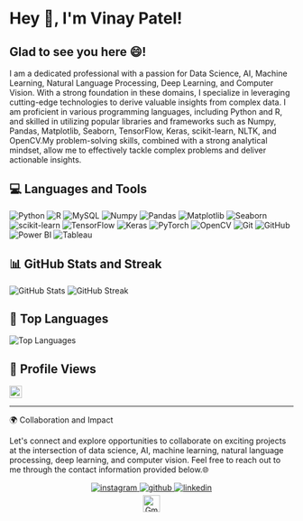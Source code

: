 # Hey 👋, I'm Vinay Patel!  

## Glad to see you here 😄!  
I am a dedicated professional with a passion for Data Science, AI, Machine Learning, Natural Language Processing, Deep Learning, and Computer Vision. With a strong foundation in these domains, I specialize in leveraging cutting-edge technologies to derive valuable insights from complex data. I am proficient in various programming languages, including Python and R, and skilled in utilizing popular libraries and frameworks such as Numpy, Pandas, Matplotlib, Seaborn, TensorFlow, Keras, scikit-learn, NLTK, and OpenCV.My problem-solving skills, combined with a strong analytical mindset, allow me to effectively tackle complex problems and deliver actionable insights.

## 💻 Languages and Tools  

![Python](https://img.shields.io/badge/Python-blue?style=flat&logo=python&logoColor=white&color=3776AB) ![R](https://img.shields.io/badge/R-blue?style=flat&logo=R&logoColor=white&color=276DC3) ![MySQL](https://img.shields.io/badge/MySQL-blue?style=flat&logo=MySQL&logoColor=white&color=4479A1) ![Numpy](https://img.shields.io/badge/NumPy-blue?style=flat&logo=NumPy&logoColor=white&color=013243) ![Pandas](https://img.shields.io/badge/Pandas-blue?style=flat&logo=Pandas&logoColor=white&color=150458) ![Matplotlib](https://img.shields.io/badge/Matplotlib-blue?style=flat&logo=Matplotlib&logoColor=white&color=11557C) ![Seaborn](https://img.shields.io/badge/Seaborn-blue?style=flat&logo=Seaborn&logoColor=white&color=388E3C) ![scikit-learn](https://img.shields.io/badge/scikit--learn-blue?style=flat&logo=scikit-learn&logoColor=white&color=F7931E) ![TensorFlow](https://img.shields.io/badge/TensorFlow-blue?style=flat&logo=TensorFlow&logoColor=white&color=FF6F00) ![Keras](https://img.shields.io/badge/Keras-blue?style=flat&logo=Keras&logoColor=white&color=D00000) ![PyTorch](https://img.shields.io/badge/PyTorch-blue?style=flat&logo=PyTorch&logoColor=white&color=EE4C2C) ![OpenCV](https://img.shields.io/badge/OpenCV-blue?style=flat&logo=OpenCV&logoColor=white&color=5C3EE8) ![Git](https://img.shields.io/badge/Git-blue?style=flat&logo=Git&logoColor=white&color=F05032) ![GitHub](https://img.shields.io/badge/GitHub-blue?style=flat&logo=GitHub&logoColor=white&color=181717) ![Power BI](https://img.shields.io/badge/Power%20BI-blue?style=flat&logo=Power%20BI&logoColor=white&color=F2C811) ![Tableau](https://img.shields.io/badge/Tableau-blue?style=flat&logo=Tableau&logoColor=white&color=E97627)

## 📊 GitHub Stats and Streak

![GitHub Stats](https://github-readme-stats.vercel.app/api?username=vinay4410&theme=default_repocard&show_icons=true&hide_border=false) ![GitHub Streak](https://github-readme-streak-stats.herokuapp.com/?user=vinay4410&theme=default_repocard&hide_border=false)

## 🌟 Top Languages

![Top Languages](https://github-readme-stats.vercel.app/api/top-langs/?username=vinay4410&theme=default_repocard&layout=compact&hide_border=false&langs_count=6&exclude_repo=github-readme-stats)


## 👀 Profile Views

<a href="https://komarev.com/ghpvc/?username=vinay9970&color=blueviolet&style=flat-square" target="_blank">
  <img src="https://komarev.com/ghpvc/?username=vinay9970&color=blueviolet&style=flat-square" alt="Profile Views" height="22" />
</a>

---


🌍 Collaboration and Impact

Let's connect and explore opportunities to collaborate on exciting projects at the intersection of data science, AI, machine learning, natural language processing, deep learning, and computer vision. Feel free to reach out to me through the contact information provided below.🌐

<div align="center">
  <a href="https://instagram.com/vinay_patel_087" target="_blank">
    <img src="https://img.shields.io/badge/instagram-%23000000.svg?&style=for-the-badge&logo=instagram&logoColor=white" alt="instagram" style="margin-bottom: 5px;" />
  </a>
  <a href="https://github.com/vinay9970" target="_blank">
    <img src="https://img.shields.io/badge/github-%2324292e.svg?&style=for-the-badge&logo=github&logoColor=white" alt="github" style="margin-bottom: 5px;" />
  </a>
  <a href="https://linkedin.com/in/vinay-bajariya-b93201245" target="_blank">
    <img src="https://img.shields.io/badge/linkedin-%231E77B5.svg?&style=for-the-badge&logo=linkedin&logoColor=white" alt="linkedin" style="margin-bottom: 5px;" />
  </a>  
</div>

<div align="center">
  <a href="mailto:vinaypatel4476@gmail.com" target="_blank">
    <img src="https://img.shields.io/static/v1?message=Gmail&logo=gmail&label=&color=D14836&logoColor=white&labelColor=&style=for-the-badge" height="30" alt="Gmail logo" />
  </a>
</div>

